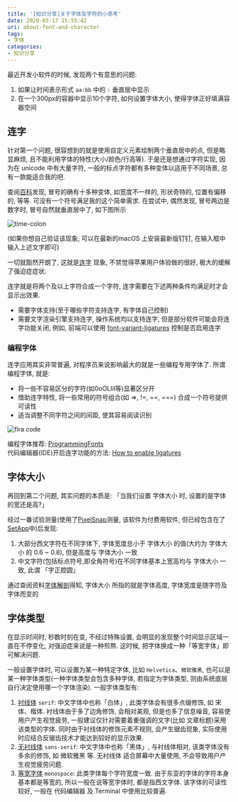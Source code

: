 ```yaml
---
title: '[知识分享]关于字体及字符的小思考'
date: 2020-05-17 15:55:42
uri: about-font-and-character
tags:
- 字体
categories:
- 知识分享
---
```

最近开发小软件的时候, 发现两个有意思的问题:
1. 如果让时间表示形式 `aa:bb` 中的 `:` 垂直居中显示
2. 在一个300px的容器中显示10个字符, 如何设置字体大小, 使得字体正好填满容器空间

## 连字
针对第一个问题, 很容想到的就是使用自定义元素绘制两个垂直居中的点, 但是略显麻烦, 且不能利用字体的特性(大小/颜色/行高等). 于是还是想通过字符实现, 因为在 unicode 中有大量字符, 一般的标点字符都有多种变体以适用于不同场景, 总有一款能适合我的吧. 

查阅[百科](https://en.wikipedia.org/wiki/Colon_(punctuation)#Computing)发现, 冒号的确有十多种变体, 如宽度不一样的, 形状奇特的, 位置有偏移的, 等等. 可没有一个符号满足我的这个简单需求. 在尝试中, 偶然发现, 冒号两边是数字时, 冒号自然就垂直居中了, 如下图所示

![time-colon](https://yqlgmg.bn.files.1drv.com/y4mRDAovIeNXMjZ4D6PHmHqwOw0Yu8WcnbjXSaVHJ7AyvKXFNA47Dh7BbS-0-1H95FfZKWbeZyOXoCakLXn34nI5SMcCDPt-aC17Z4UL4UYcosFJQM6BYMzRvimXKfF9HH78xO5hc4cTAyBznTVDiKHhCCQH_liabO4lc8NanghuZJgBk83TjwcMCuyPziG0yoQ3C0rUCd2uKyDh0eBh-SElg)

(如果你想自己验证该现象, 可以在最新的macOS 上安装最新版钉钉, 在输入框中输入上述文字即可)

一切就豁然开朗了, 这就是[连字](https://zh.wikipedia.org/wiki/%E5%90%88%E5%AD%97) 现象, 不禁觉得苹果用户体验做的很好, 极大的缓解了强迫症症状.

连字就是将两个及以上字符合成一个字符, 连字需要在下述两种条件均满足时才会显示出效果.
* 需要字体支持(至于哪些字符支持连字, 有字体自己控制)
* 需要文字渲染引擎支持连字, 操作系统均以支持连字, 但是部分软件可能会将连字功能关闭, 例如, 前端可以使用 [font-variant-ligatures](https://developer.mozilla.org/en-US/docs/Web/CSS/font-variant-ligatures) 控制是否启用连字



### 编程字体
连字应用其实非常普遍, 对程序员来说影响最大的就是一些编程专用字体了. 所谓编程字体, 就是:
* 将一些不容易区分的字符(如0oOLIil等)显著区分开
* 借助连字特性, 将一些常用的符号组合(如 =>, !=, ==, ===) 合成一个符号提供可读性
* 适当调整不同字符之间的间距, 使其容易阅读识别

![fira code](https://bn1305files.storage.live.com/y4mXcm-u8WWUgw1rDHJZjoBPc6nj3wXvJAO59wIu2ZE4FSCrKfPXAbVittLHpZyiebyqYChqqAo5IrSIUJEfM31jDVsD4U_y4pYLH8Ks3F71M1iwmCef-I-p33yB3tpL7LVoFYXQXsTehfOOXavhZEegnVgF3Vht5d8XQTBEJb9utxijXXWUct0hqbuF4WZe8FlMyFStAmcUF0h6DFzkwsppw/fira-code.svg?psid=1&width=1360&height=2048)


编程字体推荐: [ProgrammingFonts](https://github.com/ProgrammingFonts/ProgrammingFonts)  
代码编辑器(IDE)开启连字功能的方法: [How to enable ligatures](https://github.com/tonsky/FiraCode/wiki)


## 字体大小
再回到第二个问题, 其实问题的本质是: 「当我们设置 字体大小 时, 设置的是字体的宽还是高?」

经过一番试验测量(使用了[PixelSnap](https://getpixelsnap.com/)测量, 该软件为付费用软件, 但已经包含在了[SetApp](https://setapp.com/)中)后发现:
1. 大部分西文字符在不同字体下, 字体宽度总小于 字体大小 的值(大约为 字体大小 的 0.6 ~ 0.8), 但是高度与 字体大小 一致
2. 中文字符(包括标点符号,即全角符号)在不同字体基本上宽高均与 字体大小 一致, 此谓 「字正腔圆」

通过查阅资料[字体解剖](https://en.wikipedia.org/wiki/Typeface_anatomy)得知, 字体大小 所指的就是字体高度, 字体宽度是随字符及字体而变的

## 字体类型
在显示时间时, 秒数时刻在变, 不经过特殊设置, 会明显的发现整个时间显示区域一直在不停变化, 对强迫症来说是一种煎熬. 这时候, 把字体换成一种「等宽字体」即可解决问题.

一般设置字体时, 可以设置为某一种特定字体, 比如 `Helvetica`、`微软雅黑`, 也可以是某一种字体类型(一种字体类型会包含多种字体, 若指定为字体类型, 则由系统底层自行决定使用哪一个字体渲染). 一般字体类型有:
1. [衬线体](https://zh.wikipedia.org/wiki/%E8%A1%AC%E7%BA%BF%E4%BD%93) `serif`: 中文字体中也称「白体」, 此类字体会有很多点缀修饰, 如 宋体、楷体. 衬线体由于多了边角修饰, 会相对美观, 但是也多了信息噪音, 容易使用户产生视觉疲劳, 一般建议仅针对需要着重强调的文字(比如 文章标题)采用该类型的字体. 同时由于衬线体的修饰元素不规则, 会产生锯齿现象, 实际使用时应结合反锯齿技术才能达到较好的显示效果.
2. [无衬线体](https://zh.wikipedia.org/zh-cn/%E6%97%A0%E8%A1%AC%E7%BA%BF%E4%BD%93) `sans-serif`: 中文字体中也称「黑体」, 与衬线体相对, 该类字体没有多余的修饰, 如 微软雅黑 等. 无衬线体 适合屏幕中大量使用, 不会导致用户产生视觉疲劳问题.
3. [等宽字体](https://zh.wikipedia.org/wiki/%E7%AD%89%E5%AE%BD%E5%AD%97%E4%BD%93) `monospace`: 此类字体每个字符宽度一致. 由于东亚的字体的字符本身基本都是等宽的, 所以一般在说等宽字体时, 都是指西文字体. 该字体的可读性较好, 一般在 代码编辑器 及 Terminal 中使用比较普遍.

